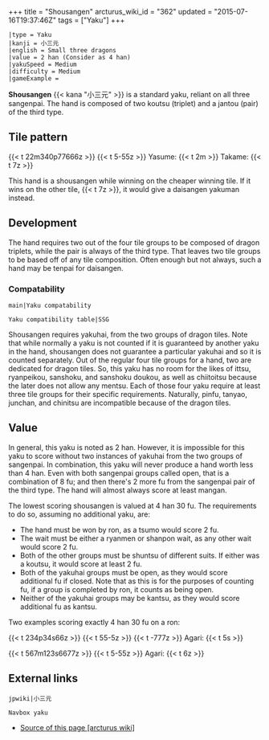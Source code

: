 +++
title = "Shousangen"
arcturus_wiki_id = "362"
updated = "2015-07-16T19:37:46Z"
tags = ["Yaku"]
+++

```yaku
|type = Yaku
|kanji = 小三元
|english = Small three dragons
|value = 2 han (Consider as 4 han)
|yakuSpeed = Medium
|difficulty = Medium
|gameExample =
```

**Shousangen** {{< kana "小三元" >}} is a standard yaku, reliant on all three sangenpai. The hand is
composed of two koutsu (triplet) and a jantou (pair) of the third type.

## Tile pattern

{{< t 22m340p77666z >}} {{< t 5-55z >}} Yasume: {{< t 2m >}} Takame: {{< t 7z >}}

This hand is a shousangen while winning on the cheaper winning tile. If it wins on the other tile,
{{< t 7z >}}, it would give a daisangen yakuman instead.

## Development

The hand requires two out of the four tile groups to be composed of dragon triplets, while the pair
is always of the third type. That leaves two tile groups to be based off of any tile composition.
Often enough but not always, such a hand may be tenpai for daisangen.

### Compatability

`main|Yaku compatability`

`Yaku compatibility table|SSG`

Shousangen requires yakuhai, from the two groups of dragon tiles. Note that while normally a yaku is
not counted if it is guaranteed by another yaku in the hand, shousangen does not guarantee a
particular yakuhai and so it is counted separately. Out of the regular four tile groups for a hand,
two are dedicated for dragon tiles. So, this yaku has no room for the likes of ittsu, ryanpeikou,
sanshoku, and sanshoku doukou, as well as chiitoitsu because the later does not allow any mentsu.
Each of those four yaku require at least three tile groups for their specific requirements.
Naturally, pinfu, tanyao, junchan, and chinitsu are incompatible because of the dragon tiles.

## Value

In general, this yaku is noted as 2 han. However, it is impossible for this yaku to score without
two instances of yakuhai from the two groups of sangenpai. In combination, this yaku will never
produce a hand worth less than 4 han. Even with both sangenpai groups called open, that is a
combination of 8 fu; and then there's 2 more fu from the sangenpai pair of the third type. The hand
will almost always score at least mangan.

The lowest scoring shousangen is valued at 4 han 30 fu. The requirements to do so, assuming no
additional yaku, are:

- The hand must be won by ron, as a tsumo would score 2 fu.
- The wait must be either a ryanmen or shanpon wait, as any other wait would score 2 fu.
- Both of the other groups must be shuntsu of different suits. If either was a koutsu, it would
  score at least 2 fu.
- Both of the yakuhai groups must be open, as they would score additional fu if closed. Note that as
  this is for the purposes of counting fu, if a group is completed by ron, it counts as being open.
- Neither of the yakuhai groups may be kantsu, as they would score additional fu as kantsu.

Two examples scoring exactly 4 han 30 fu on a ron:

{{< t 234p34s66z >}} {{< t 55-5z >}} {{< t -777z >}} Agari: {{< t 5s >}}

{{< t 567m123s6677z >}} {{< t 5-55z >}} Agari: {{< t 6z >}}

## External links

`jpwiki|小三元`

`Navbox yaku`

- [Source of this page [arcturus wiki]](http://arcturus.su/wiki/Shousangen)
